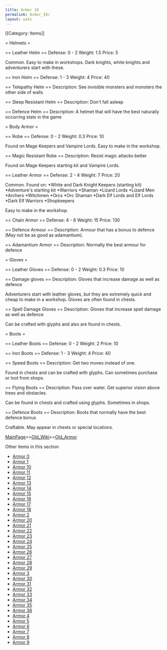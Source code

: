 ```yaml
---
title: Armor 19
permalink: Armor_19/
layout: wiki
---
```

[[Category: Items]]

= Helmets =

== Leather Helm ==
 Defense: 0 - 2
 Weight: 1.5
 Price: 5

Common. Easy to make in workshops. Dark knights, white knights and adventurers start with these.

== Iron Helm ==
 Defense: 1 - 3
 Weight: 4
 Price: 40

== Telepathy Helm ==
 Description: See invisible monsters and monsters the other side of walls

== Sleep Resistant Helm ==
 Description: Don't fall asleep

== Defence Helm ==
 Description: A helmet that will have the best naturally occurring stats in the game

= Body Armor =

== Robe ==
 Defense: 0 - 2
 Weight: 0.3
 Price: 10

Found on Mage Keepers and Vampire Lords.
Easy to make in the workshop.

== Magic Resistant Robe ==
 Description: Resist magic attacks better

Found on Mage Keepers starting kit and Vampire Lords.

== Leather Armor ==
 Defense: 2 - 4
 Weight: 7
 Price: 20

Common. Found on:
*White and Dark Knight Keepers (starting kit) 
*Adventure's starting kit
*Warriors
*Shaman
*Lizard Lords
*Lizard Men
*Archers
*Witchmen
*Orcs
*Orc Shaman
*Dark Elf Lords and Elf Lords
*Dark Elf Warriors
*Shopkeepers

Easy to make in the workshop.

== Chain Armor ==
 Defense: 4 - 6
 Weight: 15
 Price: 130

== Defence Armour ==
 Description: Armour that has a bonus to defence (May not be as good as adamantium).

== Adamantium Armor ==
 Description: Normally the best armour for defence

= Gloves =

== Leather Gloves ==
 Defense: 0 - 2
 Weight: 0.3
 Price: 10

== Damage gloves ==
 Description: Gloves that increase damage as well as defence

Adventurers start with leather gloves, but they are extremely quick and cheap to make in a workshop. Gloves are often found in chests.

== Spell Damage Gloves ==
 Description: Gloves that increase spell damage as well as defence

Can be crafted with glyphs and also are found in chests.

= Boots =

== Leather Boots ==
 Defense: 0 - 2
 Weight: 2
 Price: 10

== Iron Boots ==
 Defense: 1 - 3
 Weight: 4
 Price: 40

== Speed Boots ==
 Description: Get two moves instead of one.

Found in chests and can be crafted with glyphs. Can sometimes purchase or loot from shops.

== Flying Boots ==
 Description: Pass over water. Get superior vision above trees and obstacles.

Can be found in chests and crafted using glyphs. Sometimes in shops.

== Defence Boots ==
 Description: Boots that normally have the best defence bonus

Craftable. May appear in chests or special locations.

[MainPage](/keeperrl_wiki/ "wikilink")>>[Old_Wiki](/keeperrl_wiki/Old_Wiki "wikilink")>>[Old_Armor](/keeperrl_wiki/Old_Armor "wikilink")

Other items in this section
-    [Armor 0](/keeperrl_wiki/Armor_0 "wikilink")
-    [Armor 1](/keeperrl_wiki/Armor_1 "wikilink")
-    [Armor 10](/keeperrl_wiki/Armor_10 "wikilink")
-    [Armor 11](/keeperrl_wiki/Armor_11 "wikilink")
-    [Armor 12](/keeperrl_wiki/Armor_12 "wikilink")
-    [Armor 13](/keeperrl_wiki/Armor_13 "wikilink")
-    [Armor 14](/keeperrl_wiki/Armor_14 "wikilink")
-    [Armor 15](/keeperrl_wiki/Armor_15 "wikilink")
-    [Armor 16](/keeperrl_wiki/Armor_16 "wikilink")
-    [Armor 17](/keeperrl_wiki/Armor_17 "wikilink")
-    [Armor 18](/keeperrl_wiki/Armor_18 "wikilink")
-    [Armor 2](/keeperrl_wiki/Armor_2 "wikilink")
-    [Armor 20](/keeperrl_wiki/Armor_20 "wikilink")
-    [Armor 21](/keeperrl_wiki/Armor_21 "wikilink")
-    [Armor 22](/keeperrl_wiki/Armor_22 "wikilink")
-    [Armor 23](/keeperrl_wiki/Armor_23 "wikilink")
-    [Armor 24](/keeperrl_wiki/Armor_24 "wikilink")
-    [Armor 25](/keeperrl_wiki/Armor_25 "wikilink")
-    [Armor 26](/keeperrl_wiki/Armor_26 "wikilink")
-    [Armor 27](/keeperrl_wiki/Armor_27 "wikilink")
-    [Armor 28](/keeperrl_wiki/Armor_28 "wikilink")
-    [Armor 29](/keeperrl_wiki/Armor_29 "wikilink")
-    [Armor 3](/keeperrl_wiki/Armor_3 "wikilink")
-    [Armor 30](/keeperrl_wiki/Armor_30 "wikilink")
-    [Armor 31](/keeperrl_wiki/Armor_31 "wikilink")
-    [Armor 32](/keeperrl_wiki/Armor_32 "wikilink")
-    [Armor 33](/keeperrl_wiki/Armor_33 "wikilink")
-    [Armor 34](/keeperrl_wiki/Armor_34 "wikilink")
-    [Armor 35](/keeperrl_wiki/Armor_35 "wikilink")
-    [Armor 36](/keeperrl_wiki/Armor_36 "wikilink")
-    [Armor 4](/keeperrl_wiki/Armor_4 "wikilink")
-    [Armor 5](/keeperrl_wiki/Armor_5 "wikilink")
-    [Armor 6](/keeperrl_wiki/Armor_6 "wikilink")
-    [Armor 7](/keeperrl_wiki/Armor_7 "wikilink")
-    [Armor 8](/keeperrl_wiki/Armor_8 "wikilink")
-    [Armor 9](/keeperrl_wiki/Armor_9 "wikilink")
